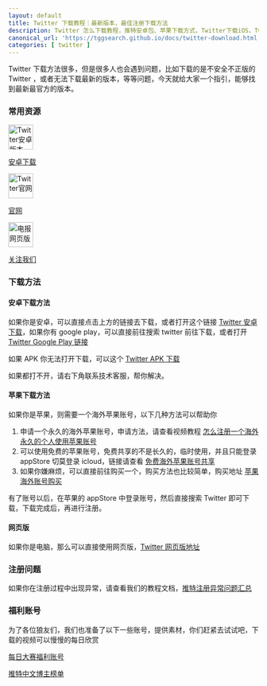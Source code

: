 ```yaml
---
layout: default
title: Twitter 下载教程｜最新版本，最佳注册下载方法
description: Twitter 怎么下载教程，推特安卓包、苹果下载方式，Twitter下载iOS，Twitter 下载安卓，Twitter 注册，底部有推特福利账号
canonical_url: 'https://tggsearch.github.io/docs/twitter-download.html'
categories: [ twitter ]
---
```

Twitter 下载方法很多，但是很多人也会遇到问题，比如下载的是不安全不正版的 Twitter ，或者无法下载最新的版本，等等问题，今天就给大家一个指引，能够找到最新最官方的版本。

### 常用资源
<div class='icon-block-body-three'>
  <div class='icon-block-item'>
    <a href="./302.html?target=https://twitter.cn.uptodown.com/android/download" target="_blank">
        <img src="https://cdn.jsdelivr.net/gh/tggsearch/tggSearch.github.io/assets/img/twitter.png" alt="Twitter安卓版本" height=50px>
        <p>安卓下载</p>
    </a>
  </div>
   <div class='icon-block-item'>
    <a href="./302.html?target=https://x.com" target="_blank">
        <img src="https://cdn.jsdelivr.net/gh/tggsearch/tggSearch.github.io/assets/img/twitter.png" alt="Twitter官网" height=50px>
        <p>官网</p>
    </a>
  </div>
    <div class='icon-block-item'>
    <a href="./302.html?target=https://twitter.com/idanhua" target="_blank">
        <img src="https://cdn.jsdelivr.net/gh/tggsearch/tggSearch.github.io/assets/img/twitter.png" alt="电报网页版" height=50px>
        <p>关注我们</p>
    </a>
  </div>
</div>

### 下载方法

#### 安卓下载方法
如果你是安卓，可以直接点击上方的链接去下载，或者打开这个链接 [Twitter 安卓下载](./302.html?target=https://twitter.cn.uptodown.com/android/download)，如果你有 google play，可以直接前往搜索 twitter 前往下载，或者打开 [Twitter Google Play 链接](./302.html?target=https://play.google.com/store/apps/details?id=com.twitter.android)

如果 APK 你无法打开下载，可以这个 [Twitter APK 下载](./302.html?target=https://apkpure.com/x/com.twitter.android)

如果都打不开，请右下角联系技术客服，帮你解决。

#### 苹果下载方法
如果你是苹果，则需要一个海外苹果账号，以下几种方法可以帮助你

1. 申请一个永久的海外苹果账号，申请方法，请查看视频教程 [怎么注册一个海外永久的个人使用苹果账号](./302.html?target=https://youtu.be/oY396wEXzww)
2. 可以使用免费的苹果账号，免费共享的不是长久的，临时使用，并且只能登录 appStore 切莫登录 icloud，链接请查看 [免费海外苹果账号共享](./302.html?target=https://idshare001.me/)
3. 如果你嫌麻烦，可以直接前往购买一个，购买方法也比较简单，购买地址 [苹果海外账号购买](./302.html?target=http://appleshop001.com?from=10664)

有了账号以后，在苹果的 appStore 中登录账号，然后直接搜索 Twitter 即可下载，下载完成后，再进行注册。

#### 网页版
如果你是电脑，那么可以直接使用网页版，[Twitter 网页版地址](./302.html?target=https://x.com)

### 注册问题
如果你在注册过程中出现异常，请查看我们的教程文档，[推特注册异常问题汇总](./twitter-register-error.html)

### 福利账号
为了各位狼友们，我们也准备了以下一些账号，提供素材，你们赶紧去试试吧，下载的视频可以慢慢的每日欣赏

[每日大赛福利账号](./302.html?target=https://twitter.com/meiridashai)

[推特中文博主榜单](./twitter-ranking.html)
